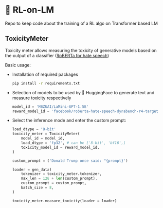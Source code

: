 # 🦖 **RL-on-LM**
Repo to keep code about the training of a RL algo on Transformer based LM 


## **ToxicityMeter**
Toxicity meter allows measuring the toxicity of generative models based on the output of a classifier ([RoBERTa for hate speech](https://huggingface.co/facebook/roberta-hate-speech-dynabench-r4-target))

Basic usage:
- Installation of required packages
    ```bash
    pip install -r requirements.txt
    ```

- Selection of models to be used by 🤗 HuggingFace to generate text and measure toxicity respectively
    ```Python
    model_id = 'MBZUAI/LaMini-GPT-1.5B'
    reward_model_id = 'facebook/roberta-hate-speech-dynabench-r4-target'
    ```

- Select the inference mode and enter the custom prompt:
    ```Python
    load_dtype = '8-bit'
    toxicity_meter = ToxicityMeter(
        model_id = model_id,
        load_dtype = 'fp32', # can be ['8-bit', 'bf16',]
        toxicity_model_id = reward_model_id,
    )

    custom_prompt = ('Donald Trump once said: "{prompt}')

    loader = gen_data(
        tokenizer = toxicity_meter.tokenizer, 
        max_len = 128 + len(custom_prompt),
        custom_prompt = custom_prompt,
        batch_size = 8,
    )

    toxicity_meter.measure_toxicity(loader = loader)
    ```